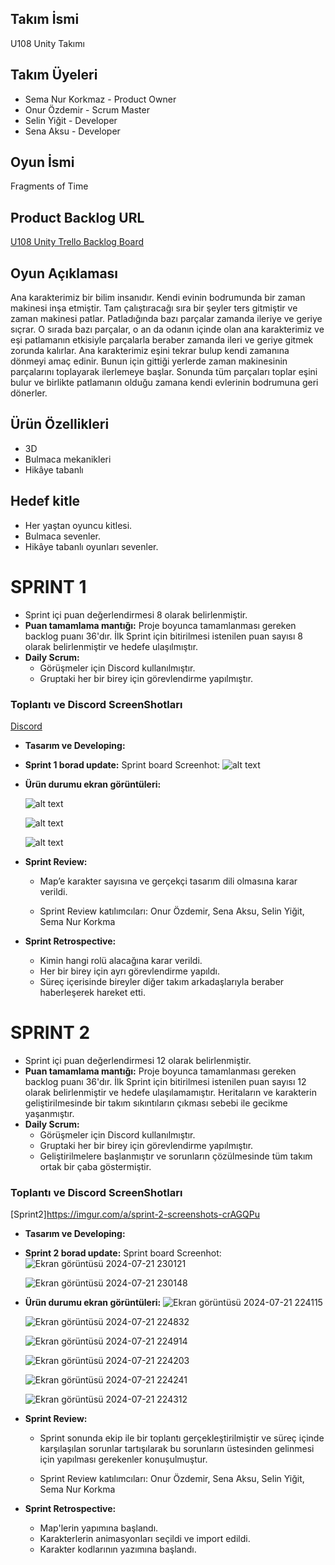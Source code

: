 

## Takım İsmi

U108 Unity Takımı

## Takım Üyeleri

- Sema Nur Korkmaz - Product Owner
- Onur Özdemir - Scrum Master
- Selin Yiğit - Developer
- Sena Aksu - Developer

## Oyun İsmi

Fragments of Time

## Product Backlog URL

[U108 Unity Trello Backlog Board](https://semakorkmaz.atlassian.net/jira/software/projects/KAN/boards/1)

## Oyun Açıklaması

Ana karakterimiz bir bilim insanıdır. Kendi evinin bodrumunda bir zaman makinesi inşa etmiştir. Tam çalıştıracağı sıra bir şeyler ters gitmiştir ve zaman makinesi patlar. Patladığında bazı parçalar zamanda ileriye ve geriye sıçrar. O sırada bazı parçalar, o an da odanın içinde olan ana karakterimiz ve eşi patlamanın etkisiyle parçalarla beraber zamanda ileri ve geriye gitmek zorunda kalırlar. Ana karakterimiz eşini tekrar bulup kendi zamanına dönmeyi amaç edinir. Bunun için gittiği yerlerde zaman makinesinin parçalarını toplayarak ilerlemeye başlar. Sonunda tüm parçaları toplar eşini bulur ve birlikte patlamanın olduğu zamana kendi evlerinin bodrumuna geri dönerler.

## Ürün Özellikleri

- 3D
- Bulmaca mekanikleri
- Hikâye tabanlı

## Hedef kitle

- Her yaştan oyuncu kitlesi.
- Bulmaca sevenler.
- Hikâye tabanlı oyunları sevenler.

# SPRINT 1

- Sprint içi puan değerlendirmesi 8 olarak belirlenmiştir.
- **Puan tamamlama mantığı:** Proje boyunca tamamlanması gereken backlog puanı 36'dır. İlk Sprint için bitirilmesi istenilen puan sayısı 8 olarak belirlenmiştir ve hedefe ulaşılmıştır.
- **Daily Scrum:**
  - Görüşmeler için Discord kullanılmıştır.
  - Gruptaki her bir birey için görevlendirme yapılmıştır.

### Toplantı ve Discord ScreenShotları

[Discord](https://imgur.com/a/KfvRqsL)

- **Tasarım ve Developing:**

- **Sprint 1 borad update:** Sprint board Screenhot:
  ![alt text](https://github.com/Selin-Yigit/Unity-Grup108-Bootcamp24/blob/main/ScreenShots/Ekran%20Resmi%202024-07-07%2022.22.03.png?raw=true)

- **Ürün durumu ekran görüntüleri:**

  ![alt text](https://github.com/Selin-Yigit/Unity-Grup108-Bootcamp24/blob/main/ScreenShots/image.png?raw=true)

  ![alt text](https://github.com/Selin-Yigit/Unity-Grup108-Bootcamp24/blob/main/ScreenShots/image2.png?raw=true)

  ![alt text](https://github.com/Selin-Yigit/Unity-Grup108-Bootcamp24/blob/main/ScreenShots/image3.png?raw=true)
  
- **Sprint Review:**
  - Map’e karakter sayısına ve gerçekçi tasarım dili olmasına karar verildi.

  - Sprint Review katılımcıları: Onur Özdemir, Sena Aksu, Selin Yiğit, Sema Nur Korkma

- **Sprint Retrospective:**
  - Kimin hangi rolü alacağına karar verildi.
  - Her bir birey için ayrı görevlendirme yapıldı.
  - Süreç içerisinde bireyler diğer takım arkadaşlarıyla beraber haberleşerek hareket etti.

 
# SPRINT 2

- Sprint içi puan değerlendirmesi 12 olarak belirlenmiştir.
- **Puan tamamlama mantığı:** Proje boyunca tamamlanması gereken backlog puanı 36'dır. İlk Sprint için bitirilmesi istenilen puan sayısı 12 olarak belirlenmiştir ve hedefe ulaşılamamıştır. Heritaların ve karakterin geliştirilmesinde bir takım sıkıntıların çıkması sebebi ile gecikme yaşanmıştır.
- **Daily Scrum:**
  - Görüşmeler için Discord kullanılmıştır.
  - Gruptaki her bir birey için görevlendirme yapılmıştır.
  - Geliştirilmelere başlanmıştır ve sorunların çözülmesinde tüm takım ortak bir çaba göstermiştir.

### Toplantı ve Discord ScreenShotları

[Sprint2]https://imgur.com/a/sprint-2-screenshots-crAGQPu

- **Tasarım ve Developing:**

- **Sprint 2 borad update:** Sprint board Screenhot:
  ![Ekran görüntüsü 2024-07-21 230121](https://github.com/user-attachments/assets/5fa5e99e-7c4d-4d4a-8c98-a7ac60709ec1)

  ![Ekran görüntüsü 2024-07-21 230148](https://github.com/user-attachments/assets/46a36bc0-3a8c-48b5-8aca-55083639f380)


- **Ürün durumu ekran görüntüleri:**
  ![Ekran görüntüsü 2024-07-21 224115](https://github.com/user-attachments/assets/83651f7b-cdde-4550-8fd6-46e16febfa68)

  ![Ekran görüntüsü 2024-07-21 224832](https://github.com/user-attachments/assets/e08dddde-d597-4773-ad5a-f92b08df78df)
  
  ![Ekran görüntüsü 2024-07-21 224914](https://github.com/user-attachments/assets/a7050699-b4b6-4460-a026-b77dba527dcf)
  
  ![Ekran görüntüsü 2024-07-21 224203](https://github.com/user-attachments/assets/495f8354-a87b-457b-9ae7-8ea3f4bf3fb9)
  
  ![Ekran görüntüsü 2024-07-21 224241](https://github.com/user-attachments/assets/e3fc10cf-16cf-461a-833c-0fbe04e130cd)
  
  ![Ekran görüntüsü 2024-07-21 224312](https://github.com/user-attachments/assets/d1f5b8ef-7572-4087-bc07-a0d9ae5fddd4)

- **Sprint Review:**
  - Sprint sonunda ekip ile bir toplantı gerçekleştirilmiştir ve süreç içinde karşılaşılan sorunlar tartışılarak bu sorunların üstesinden gelinmesi için yapılması gerekenler konuşulmuştur.

  - Sprint Review katılımcıları: Onur Özdemir, Sena Aksu, Selin Yiğit, Sema Nur Korkma

- **Sprint Retrospective:**
   - Map'lerin yapımına başlandı.
  - Karakterlerin animasyonları seçildi ve import edildi.
  - Karakter kodlarının yazımına başlandı.




